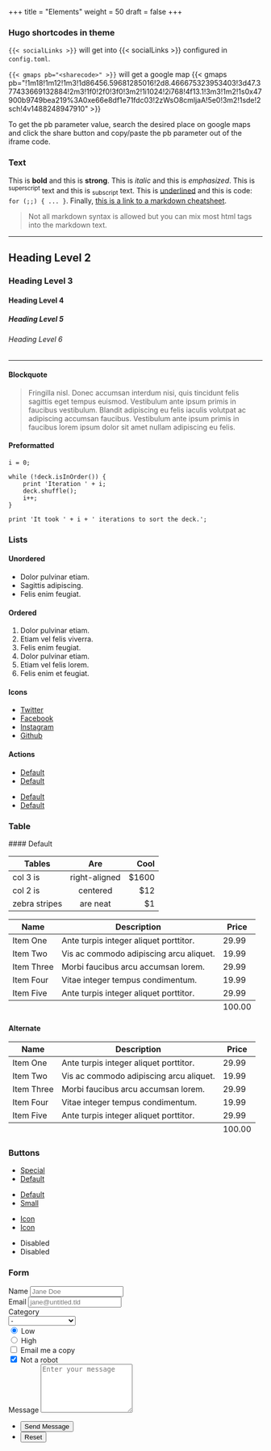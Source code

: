 +++
title = "Elements"
weight = 50
draft = false
+++

<h3 class="major">Hugo shortcodes in theme</h3>

<code>{&zwnj;{< socialLinks >}}</code> will get into {{< socialLinks >}} configured in <code>config.toml</code>.

<code>{&zwnj;{< gmaps  pb="\<sharecode\>" >}}</code> will get a google map
{{< gmaps pb="!1m18!1m12!1m3!1d86456.59681285016!2d8.466675323953403!3d47.377433669132884!2m3!1f0!2f0!3f0!3m2!1i1024!2i768!4f13.1!3m3!1m2!1s0x47900b9749bea219%3A0xe66e8df1e71fdc03!2zWsO8cmljaA!5e0!3m2!1sde!2sch!4v1488248947910" >}}

To get the pb parameter value, search the desired place on google maps and click the share button and copy/paste the pb parameter out of the iframe code.

<h3 class="major">Text</h3>

This is **bold** and this is __strong__. This is *italic* and this is _emphasized_.
This is <sup>superscript</sup> text and this is <sub>subscript</sub> text.
This is <u>underlined</u> and this is code: <code>for (;;) { ... }</code>.
Finally, [this is a link to a markdown cheatsheet](https://beegit.com/markdown-cheat-sheet).

> Not all markdown syntax is allowed but you can mix most html tags into the markdown text.

---
## Heading Level 2
### Heading Level 3
#### Heading Level 4
##### Heading Level 5
###### Heading Level 6
---

#### Blockquote
> Fringilla nisl. Donec accumsan interdum nisi, quis tincidunt felis sagittis eget tempus euismod. Vestibulum ante ipsum primis in faucibus vestibulum. Blandit adipiscing eu felis iaculis volutpat ac adipiscing accumsan faucibus. Vestibulum ante ipsum primis in faucibus lorem ipsum dolor sit amet nullam adipiscing eu felis.

#### Preformatted

    i = 0;

    while (!deck.isInOrder()) {
        print 'Iteration ' + i;
        deck.shuffle();
        i++;
    }

    print 'It took ' + i + ' iterations to sort the deck.';

<h3 class="major">Lists</h3>

#### Unordered
* Dolor pulvinar etiam.
* Sagittis adipiscing.
* Felis enim feugiat.

#### Ordered
1. Dolor pulvinar etiam.
2. Etiam vel felis viverra.
3. Felis enim feugiat.
4. Dolor pulvinar etiam.
5. Etiam vel felis lorem.
6. Felis enim et feugiat.

#### Icons
<ul class="icons">
	<li><a href="#" class="icon fa-twitter"><span class="label">Twitter</span></a></li>
	<li><a href="#" class="icon fa-facebook"><span class="label">Facebook</span></a></li>
	<li><a href="#" class="icon fa-instagram"><span class="label">Instagram</span></a></li>
	<li><a href="#" class="icon fa-github"><span class="label">Github</span></a></li>
</ul>


#### Actions
<ul class="actions">
	<li><a href="#" class="button special">Default</a></li>
	<li><a href="#" class="button">Default</a></li>
</ul>
<ul class="actions vertical">
	<li><a href="#" class="button special">Default</a></li>
	<li><a href="#" class="button">Default</a></li>
</ul>

<h3 class="major">Table</h3>
#### Default

| Tables        | Are           | Cool  |
| ------------- |:-------------:| -----:|
| col 3 is      | right-aligned | $1600 |
| col 2 is      | centered      |   $12 |
| zebra stripes | are neat      |    $1 |

<div class="table-wrapper">
	<table>
		<thead>
			<tr>
				<th>Name</th>
				<th>Description</th>
				<th>Price</th>
			</tr>
		</thead>
		<tbody>
			<tr>
				<td>Item One</td>
				<td>Ante turpis integer aliquet porttitor.</td>
				<td>29.99</td>
			</tr>
			<tr>
				<td>Item Two</td>
				<td>Vis ac commodo adipiscing arcu aliquet.</td>
				<td>19.99</td>
			</tr>
			<tr>
				<td>Item Three</td>
				<td> Morbi faucibus arcu accumsan lorem.</td>
				<td>29.99</td>
			</tr>
			<tr>
				<td>Item Four</td>
				<td>Vitae integer tempus condimentum.</td>
				<td>19.99</td>
			</tr>
			<tr>
				<td>Item Five</td>
				<td>Ante turpis integer aliquet porttitor.</td>
				<td>29.99</td>
			</tr>
		</tbody>
		<tfoot>
			<tr>
				<td colspan="2"></td>
				<td>100.00</td>
			</tr>
		</tfoot>
	</table>
</div>

<h4>Alternate</h4>
<div class="table-wrapper">
	<table class="alt">
		<thead>
			<tr>
				<th>Name</th>
				<th>Description</th>
				<th>Price</th>
			</tr>
		</thead>
		<tbody>
			<tr>
				<td>Item One</td>
				<td>Ante turpis integer aliquet porttitor.</td>
				<td>29.99</td>
			</tr>
			<tr>
				<td>Item Two</td>
				<td>Vis ac commodo adipiscing arcu aliquet.</td>
				<td>19.99</td>
			</tr>
			<tr>
				<td>Item Three</td>
				<td> Morbi faucibus arcu accumsan lorem.</td>
				<td>29.99</td>
			</tr>
			<tr>
				<td>Item Four</td>
				<td>Vitae integer tempus condimentum.</td>
				<td>19.99</td>
			</tr>
			<tr>
				<td>Item Five</td>
				<td>Ante turpis integer aliquet porttitor.</td>
				<td>29.99</td>
			</tr>
		</tbody>
		<tfoot>
			<tr>
				<td colspan="2"></td>
				<td>100.00</td>
			</tr>
		</tfoot>
	</table>
</div>



<h3 class="major">Buttons</h3>
<ul class="actions">
	<li><a href="#" class="button special">Special</a></li>
	<li><a href="#" class="button">Default</a></li>
</ul>
<ul class="actions">
	<li><a href="#" class="button">Default</a></li>
	<li><a href="#" class="button small">Small</a></li>
</ul>
<ul class="actions">
	<li><a href="#" class="button special icon fa-download">Icon</a></li>
	<li><a href="#" class="button icon fa-download">Icon</a></li>
</ul>
<ul class="actions">
	<li><span class="button special disabled">Disabled</span></li>
	<li><span class="button disabled">Disabled</span></li>
</ul>



<h3 class="major">Form</h3>
<form method="post" action="#">
	<div class="field half first">
		<label for="demo-name">Name</label>
		<input type="text" name="demo-name" id="demo-name" value="" placeholder="Jane Doe" />
	</div>
	<div class="field half">
		<label for="demo-email">Email</label>
		<input type="email" name="demo-email" id="demo-email" value="" placeholder="jane@untitled.tld" />
	</div>
	<div class="field">
		<label for="demo-category">Category</label>
		<div class="select-wrapper">
			<select name="demo-category" id="demo-category">
				<option value="">-</option>
				<option value="1">Manufacturing</option>
				<option value="1">Shipping</option>
				<option value="1">Administration</option>
				<option value="1">Human Resources</option>
			</select>
		</div>
	</div>
	<div class="field half first">
		<input type="radio" id="demo-priority-low" name="demo-priority" checked>
		<label for="demo-priority-low">Low</label>
	</div>
	<div class="field half">
		<input type="radio" id="demo-priority-high" name="demo-priority">
		<label for="demo-priority-high">High</label>
	</div>
	<div class="field half first">
		<input type="checkbox" id="demo-copy" name="demo-copy">
		<label for="demo-copy">Email me a copy</label>
	</div>
	<div class="field half">
		<input type="checkbox" id="demo-human" name="demo-human" checked>
		<label for="demo-human">Not a robot</label>
	</div>
	<div class="field">
		<label for="demo-message">Message</label>
		<textarea name="demo-message" id="demo-message" placeholder="Enter your message" rows="6"></textarea>
	</div>
	<ul class="actions">
		<li><input type="submit" value="Send Message" class="special" /></li>
		<li><input type="reset" value="Reset" /></li>
	</ul>
</form>

